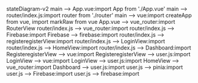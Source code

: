 stateDiagram-v2
    main --> App.vue:import App from './App.vue'
    main --> router/index.js:import router from './router'
    main --> vue:import createApp from vue, import markRaw from vue
    App.vue --> vue_router:import RouterView
    router/index.js --> vue_router:import
    router/index.js --> Firebase:import
    Firebase --> firebase:import
    router/index.js --> registeregisterView:import
    router/index.js --> LoginView:import
    router/index.js --> HomeView:import
    router/index.js --> Dashboard:import
    RegisteregisterView --> vue:import
    RegisteregisterView --> user.js:import
    LoginView --> vue:import
    LoginView --> user.js:import
    HomeView --> vue_router:import
    Dashboard --> user.js:import
    user.js --> pinia:import
    user.js --> Firebase:import
    user.js --> firebase:import